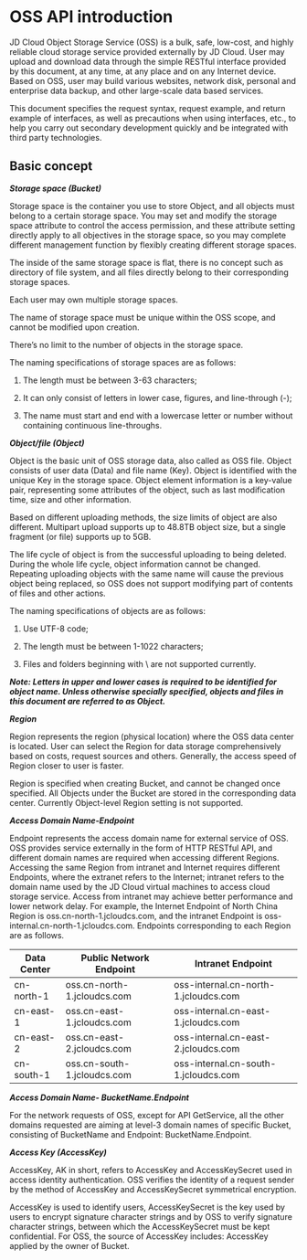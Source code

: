 # OSS API introduction

JD Cloud Object Storage Service (OSS) is a bulk, safe, low-cost, and highly reliable cloud storage service provided externally by JD Cloud. User may upload and download data through the simple RESTful interface provided by this document, at any time, at any place and on any Internet device. Based on OSS, user may build various websites, network disk, personal and enterprise data backup, and other large-scale data based services.

This document specifies the request syntax, request example, and return example of interfaces, as well as precautions when using interfaces, etc., to help you carry out secondary development quickly and be integrated with third party technologies.

## Basic concept

***Storage space (Bucket)***

Storage space is the container you use to store Object, and all objects must belong to a certain storage space. You may set and modify the storage space attribute to control the access permission, and these attribute setting directly apply to all objectives in the storage space, so you may complete different management function by flexibly creating different storage spaces.

The inside of the same storage space is flat, there is no concept such as directory of file system, and all files directly belong to their corresponding storage spaces.

Each user may own multiple storage spaces.

The name of storage space must be unique within the OSS scope, and cannot be modified upon creation.

There’s no limit to the number of objects in the storage space.

The naming specifications of storage spaces are as follows:

1. The length must be between 3-63 characters;

2. It can only consist of letters in lower case, figures, and line-through (-);

3. The name must start and end with a lowercase letter or number without containing continuous line-throughs.

***Object/file (Object)***

Object is the basic unit of OSS storage data, also called as OSS file. Object consists of user data (Data) and file name (Key). Object is identified with the unique Key in the storage space. Object element information is a key-value pair, representing some attributes of the object, such as last modification time, size and other information.

Based on different uploading methods, the size limits of object are also different. Multipart upload supports up to 48.8TB object size, but a single fragment (or file) supports up to 5GB.

The life cycle of object is from the successful uploading to being deleted. During the whole life cycle, object information cannot be changed. Repeating uploading objects with the same name will cause the previous object being replaced, so OSS does not support modifying part of contents of files and other actions.

The naming specifications of objects are as follows:

1. Use UTF-8 code;

2. The length must be between 1-1022 characters;

3. Files and folders beginning with \ are not supported currently.

***Note: Letters in upper and lower cases is required to be identified for object name. Unless otherwise specially specified, objects and files in this document are referred to as Object.***

***Region***

Region represents the region (physical location) where the OSS data center is located. User can select the Region for data storage comprehensively based on costs, request sources and others. Generally, the access speed of Region closer to user is faster.

Region is specified when creating Bucket, and cannot be changed once specified. All Objects under the Bucket are stored in the corresponding data center. Currently Object-level Region setting is not supported.

***Access Domain Name-Endpoint***

Endpoint represents the access domain name for external service of OSS. OSS provides service externally in the form of HTTP RESTful API, and different domain names are required when accessing different Regions. Accessing the same Region from intranet and Internet requires different Endpoints, where the extranet refers to the Internet; intranet refers to the domain name used by the JD Cloud virtual machines to access cloud storage service. Access from intranet may achieve better performance and lower network delay. For example, the Internet Endpoint of North China Region is oss.cn-north-1.jcloudcs.com, and the intranet Endpoint is oss-internal.cn-north-1.jcloudcs.com. Endpoints corresponding to each Region are as follows.

|Data Center|Public Network Endpoint|Intranet Endpoint|
|-|-|-|
|cn-north-1|oss.cn-north-1.jcloudcs.com|oss-internal.cn-north-1.jcloudcs.com|
|cn-east-1|oss.cn-east-1.jcloudcs.com|oss-internal.cn-east-1.jcloudcs.com|
|cn-east-2|oss.cn-east-2.jcloudcs.com|oss-internal.cn-east-2.jcloudcs.com|
|cn-south-1|oss.cn-south-1.jcloudcs.com|oss-internal.cn-south-1.jcloudcs.com|

***Access Domain Name- BucketName.Endpoint***

For the network requests of OSS, except for API GetService, all the other domains requested are aiming at level-3 domain names of specific Bucket, consisting of BucketName and Endpoint: BucketName.Endpoint.

***Access Key (AccessKey)***

AccessKey, AK in short, refers to AccessKey and AccessKeySecret used in access identity authentication. OSS verifies the identity of a request sender by the method of AccessKey and AccessKeySecret symmetrical encryption.

AccessKey is used to identify users, AccessKeySecret is the key used by users to encrypt signature character strings and by OSS to verify signature character strings, between which the AccessKeySecret must be kept confidential. For OSS, the source of AccessKey includes: AccessKey applied by the owner of Bucket.
